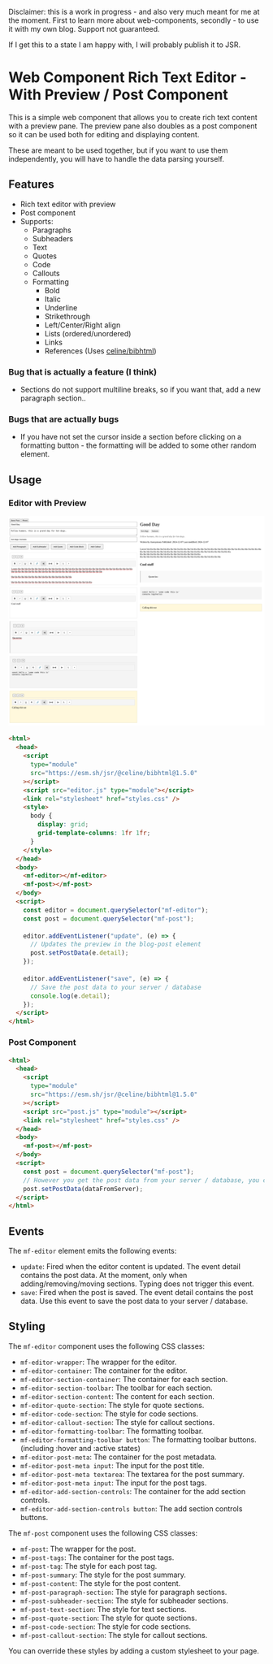 Disclaimer: this is a work in progress - and also very much meant for me at the moment. First to learn more about web-components, secondly - to use it with my own blog. Support not guaranteed.

If I get this to a state I am happy with, I will probably publish it to JSR.

# Web Component Rich Text Editor - With Preview / Post Component

This is a simple web component that allows you to create rich text content with a preview pane.
The preview pane also doubles as a post component so it can be used both for editing and displaying content.

These are meant to be used together, but if you want to use them independently, you will have to handle the data parsing yourself.

## Features

- Rich text editor with preview
- Post component
- Supports:
  - Paragraphs
  - Subheaders
  - Text
  - Quotes
  - Code
  - Callouts
  - Formatting
    - Bold
    - Italic
    - Underline
    - Strikethrough
    - Left/Center/Right align
    - Lists (ordered/unordered)
    - Links
    - References (Uses [celine/bibhtml](https://maxbo.me/celine/bibhtml/))

### Bug that is actually a feature (I think)

- Sections do not support multiline breaks, so if you want that, add a new paragraph section..

### Bugs that are actually bugs

- If you have not set the cursor inside a section before clicking on a formatting button - the formatting will be added to some other random element.

## Usage

### Editor with Preview

<img width="600" src="screenshots/side-by-side.png">

```html
<html>
  <head>
    <script
      type="module"
      src="https://esm.sh/jsr/@celine/bibhtml@1.5.0"
    ></script>
    <script src="editor.js" type="module"></script>
    <link rel="stylesheet" href="styles.css" />
    <style>
      body {
        display: grid;
        grid-template-columns: 1fr 1fr;
      }
    </style>
  </head>
  <body>
    <mf-editor></mf-editor>
    <mf-post></mf-post>
  </body>
  <script>
    const editor = document.querySelector("mf-editor");
    const post = document.querySelector("mf-post");

    editor.addEventListener("update", (e) => {
      // Updates the preview in the blog-post element
      post.setPostData(e.detail);
    });

    editor.addEventListener("save", (e) => {
      // Save the post data to your server / database
      console.log(e.detail);
    });
  </script>
</html>
```

### Post Component

```html
<html>
  <head>
    <script
      type="module"
      src="https://esm.sh/jsr/@celine/bibhtml@1.5.0"
    ></script>
    <script src="post.js" type="module"></script>
    <link rel="stylesheet" href="styles.css" />
  </head>
  <body>
    <mf-post></mf-post>
  </body>
  <script>
    const post = document.querySelector("mf-post");
    // However you get the post data from your server / database, you can set it on the post component
    post.setPostData(dataFromServer);
  </script>
</html>
```

## Events

The `mf-editor` element emits the following events:

- `update`: Fired when the editor content is updated. The event detail contains the post data. At the moment, only when adding/removing/moving sections. Typing does not trigger this event.
- `save`: Fired when the post is saved. The event detail contains the post data. Use this event to save the post data to your server / database.

## Styling

The `mf-editor` component uses the following CSS classes:

- `mf-editor-wrapper`: The wrapper for the editor.
- `mf-editor-container`: The container for the editor.
- `mf-editor-section-container`: The container for each section.
- `mf-editor-section-toolbar`: The toolbar for each section.
- `mf-editor-section-content`: The content for each section.
- `mf-editor-quote-section`: The style for quote sections.
- `mf-editor-code-section`: The style for code sections.
- `mf-editor-callout-section`: The style for callout sections.
- `mf-editor-formatting-toolbar`: The formatting toolbar.
- `mf-editor-formatting-toolbar button`: The formatting toolbar buttons. (including :hover and :active states)
- `mf-editor-post-meta`: The container for the post metadata.
- `mf-editor-post-meta input`: The input for the post title.
- `mf-editor-post-meta textarea`: The textarea for the post summary.
- `mf-editor-post-meta input`: The input for the post tags.
- `mf-editor-add-section-controls`: The container for the add section controls.
- `mf-editor-add-section-controls button`: The add section controls buttons.

The `mf-post` component uses the following CSS classes:

- `mf-post`: The wrapper for the post.
- `mf-post-tags`: The container for the post tags.
- `mf-post-tag`: The style for each post tag.
- `mf-post-summary`: The style for the post summary.
- `mf-post-content`: The style for the post content.
- `mf-post-paragraph-section`: The style for paragraph sections.
- `mf-post-subheader-section`: The style for subheader sections.
- `mf-post-text-section`: The style for text sections.
- `mf-post-quote-section`: The style for quote sections.
- `mf-post-code-section`: The style for code sections.
- `mf-post-callout-section`: The style for callout sections.

You can override these styles by adding a custom stylesheet to your page.
